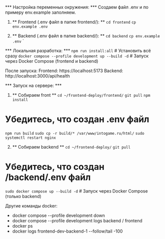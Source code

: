 *** Настройка переменных окружения: ***
Создаем файл .env и по примеру env.example заполняем.

1. ** Frontend (.env файл в папке frontend/): **
`cd frontend`
`cp env.example .env`

2. ** Backend (.env файл в папке backend/): **
`cd backend`
`cp env.example .env`
`

*** Локальная разработка: ***
`npm run install:all` # Установить всё сразу
`docker compose --profile development up --build -d` # Запуск через Docker Compose (frontend и backend)

После запуска:
	Frontend: https://localhost:5173
	Backend: http://localhost:3000/api/health
  

*** Запуск на сервере: ***

1. ** Собираем front **
`cd ~/frontend-deploy/frontend/`
`git pull`
`npm install`
# Убедитесь, что создан .env файл
`npm run build`
`sudo cp -r build/* /var/www/intogame.ru/html/`
`sudo systemctl restart nginx`

2. ** Собираем backend **
`cd ~/frontend-deploy/`
`git pull`
# Убедитесь, что создан /backend/.env файл
`sudo docker compose up --build -d` # Запуск через Docker Compose (только backend)


Другие команды docker:
- docker compose --profile development down
- docker compose --profile development logs backend / frontend
- docker ps
- docker logs frontend-dev-backend-1 --follow/tail -100